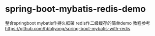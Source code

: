 # spring-boot-mybatis-redis-demo
整合springboot mybatis作持久框架 redis作二级缓存的简单demo
教程参考 https://github.com/hbbliyong/spring-boot-mybatis-with-redis